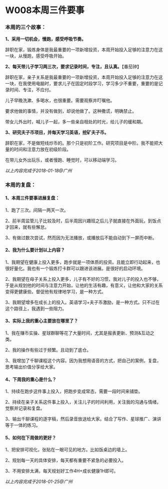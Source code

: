 # W008本周三件要事

### 本周的三个故事：

**1、采用一切机会，慢跑，感受呼吸节奏。**

辞职在家，锻炼身体是我最重要的一项新增投资，本周开始投入足够的注意力在这一块，从慢跑，感受呼吸开始。

**2、每天带儿子学习两三次，要求记录时间，专注，且认真。**【番茄钟】

辞职在家，亲子关系是我最重要的一项新增投资，本周开始投入足够的注意力在这一块，在我使用电脑时，要求儿子在固定时段学习，学习多少不重要，重要的是记录时间、专注，不应付。

儿子早晚洗漱、多喝水，也很重要。需要观察并叮嘱他。

要求他做的事情，并没有做到，却说他做了。这种撒谎，明确禁止。

带女儿外出时，喊儿子一起，多一些亲自相处的时光，给儿子的缓和期。

**3、研究夫子币项目，并每天学习英语，挖矿夫子币。**

辞职在家，不是做短线炒币的。那个只是初阶工作。研究项目是中阶。我不能把大量的时间和注意力放在初级阶段。

在带儿女外出玩乐，或者慢跑、睡觉时，可以移动端学习。

_以上内容完成于2018-01-18@广州_

### 本周的复盘：

#### 1、本周三件要事进展复盘：

1、跑了三次。间隔一两天一次。

2、前半周监管儿子比较及时，后半周因兴趣班之后儿子就直接在外面玩，到饭点才回来，就有些懈怠。

3、有做过数次尝试，然而因为无法播放，或播放后不能自动到下一屏而中断。

#### 2、我为什么要计划以上内容？

1、我期望在健康上投入更多，跑步就是一项体质的投资。且能立即行动起来，也很好量化。我也有一个锻炼打卡群可以跟进该进展。是很好的启动环境。

2、我期望在母子关系上投入更多，儿子有不好的习惯，我对儿子的投入也不够，于是从规划他的时间与注意力开始，让他的生活有趣，有意义，让他和大家的关系变得更健康些。督促他有规律地学习，是一种方式。

3、我期望增多在成长上的投入。英语学习+夫子币激励，是一种方式。只不过在这个路径上，我遇到一些阻力。

#### 3、实际上我的重心主要放在哪里了？

1、我在赚币实操、星球群聊等花了大量时间，尤其是报表更新、预测&互动之类。

2、我的操作有些过于频繁。且动到了底仓。

3、我增加了千聊课程这个内容。因为我想用语音的方式，把自己的案例，复盘，思考输出价值分享给大家。

#### 4、下周我的重心是什么？

1、持续在跑步这件事上投入，把跑步变成常态，需要一段时间来铺垫。

2、持续在亲子关系这件事上投入，关注儿子的时间利用，关注我的沟通与情绪，觉察并记录和复盘。

3、输出千聊课程的逐字稿，然后录音放送给大家。结合了写作、星球推广、演讲等于一体的练习。

#### 5、如何在下周做的更好？

1、把安排可视化，张贴在一眼可见的地方。比如饭桌边的墙上。

2、规划每一天的具体安排，每天都有重要不紧急的必要投入。

3、不用安排太满，每天规划好工作4H+成长健康1H即可。

_以上内容完成于2018-01-25@广州_
